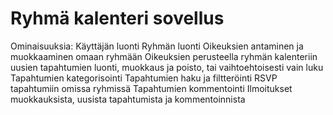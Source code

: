 # Ryhmä kalenteri sovellus

Ominaisuuksia:
Käyttäjän luonti
Ryhmän luonti
Oikeuksien antaminen ja muokkaaminen omaan ryhmään
Oikeuksien perusteella ryhmän kalenteriin uusien tapahtumien luonti, muokkaus ja poisto, tai vaihtoehtoisesti vain luku
Tapahtumien kategorisointi
Tapahtumien haku ja filtteröinti
RSVP tapahtumiin omissa ryhmissä
Tapahtumien kommentointi
Ilmoitukset muokkauksista, uusista tapahtumista ja kommentoinnista
